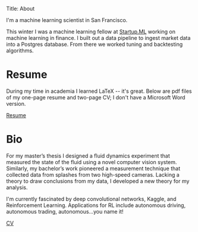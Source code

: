 Title: About

I'm a machine learning scientist in San Francisco. 

This winter I was a machine learning fellow at [Startup.ML](Startup.ML) working on 
machine learning in finance. I built out a data pipeline to ingest market data 
into a Postgres database. From there we worked tuning and backtesting 
algorithms. 

# Resume 

During my time in academia I learned LaTeX -- it's great. 
Below are pdf files of my one-page resume and two-page CV;
I don't have a Microsoft Word version. 

[Resume](https://github.com/roryhr/resume/raw/master/rhartong_redden_resume.pdf) 


# Bio

For my master’s thesis I designed a fluid dynamics experiment that measured 
the state of the fluid using a novel computer vision system. 
Similarly, my bachelor’s work pioneered a measurement technique that 
collected data from splashes from two high-speed cameras. 
Lacking a theory to draw conclusions from my data, I developed a new theory for my analysis.

I'm currently fascinated by deep convolutional networks, Kaggle, and 
Reinforcement Learning. Applications for RL include autonomous driving,
autonomous trading, autonomous...you name it! 

[CV](https://github.com/roryhr/resume/raw/master/rhartong_redden_cv.pdf) 
